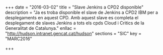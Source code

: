 +++
date        = "2016-03-02"
title       = "Slave Jenkins a CPD2 disponible"
description = "Ja es troba disponible el slave de Jenkins a CPD2 IBM per a desplegaments en aquest CPD. Amb aquest slave es completa el desplegament de slaves Jenkins a tots els cpds Cloud i Critics de la Generalitat de Catalunya."
enllac      = "http://hudson.intranet.gencat.cat/hudson"
sections    = "SIC"
key         = "MARC2016"

+++


